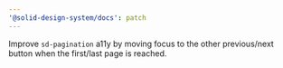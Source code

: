 ```yaml
---
'@solid-design-system/docs': patch
---
```


Improve `sd-pagination` a11y by moving focus to the other previous/next button when the first/last page is reached.
